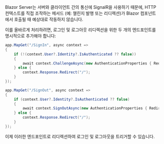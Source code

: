 Blazor Server는 서버와 클라이언트 간의 통신에 SignalR을 사용하기 때문에, HTTP 컨텍스트를 직접 조작하는 메서드 (예: 챌린지 발행 또는 리디렉션)가 Blazor 컴포넌트에서 호출될 때 예상대로 작동하지 않습니다.

이를 올바르게 처리하려면, 로그인 및 로그아웃 리디렉션을 위한 두 개의 엔드포인트를 명시적으로 추가해야 합니다:

```csharp title="Program.cs"
app.MapGet("/SignIn", async context =>
{
    if (!(context.User?.Identity?.IsAuthenticated ?? false))
    {
        await context.ChallengeAsync(new AuthenticationProperties { RedirectUri = "/" });
    } else {
        context.Response.Redirect("/");
    }
});

app.MapGet("/SignOut", async context =>
{
    if (context.User?.Identity?.IsAuthenticated ?? false)
    {
        await context.SignOutAsync(new AuthenticationProperties { RedirectUri = "/" });
    } else {
        context.Response.Redirect("/");
    }
});
```

이제 이러한 엔드포인트로 리디렉션하여 로그인 및 로그아웃을 트리거할 수 있습니다.
